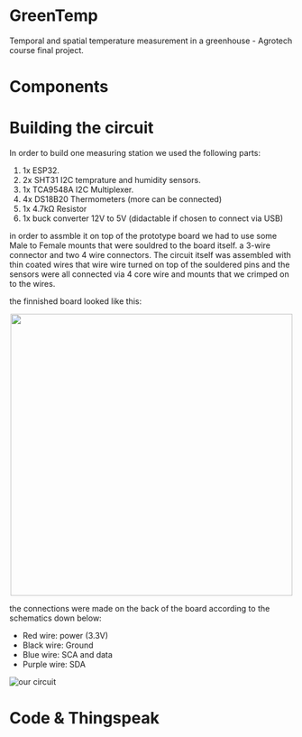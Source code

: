 # GreenTemp
Temporal and spatial temperature measurement in a greenhouse - Agrotech course final project.
# Components

# Building the circuit
In order to build one measuring station we used the following parts:
1. 1x ESP32.
2. 2x SHT31 I2C temprature and humidity sensors.
3. 1x TCA9548A I2C Multiplexer.
4. 4x DS18B20 Thermometers (more can be connected)
5. 1x 4.7kΩ Resistor
6. 1x buck converter 12V to 5V (didactable if chosen to connect via USB)

in order to assmble it on top of the prototype board we had to use some Male to Female mounts that were souldred to the board itself. a 3-wire connector and two 4 wire connectors. The circuit itself was assembled with thin coated wires that wire wire turned on top of the souldered pins and the sensors were all connected via 4 core wire and mounts that we crimped on to the wires.

the finnished board looked like this:
<p align="center">
<img src="https://user-images.githubusercontent.com/107586157/176545093-fced8147-ff82-42ee-ba7c-0c1321bde8c0.jpg" width="500">
</p>
the connections were made on the back of the board according to the schematics down below:

- Red wire: power (3.3V)
- Black wire: Ground
- Blue wire: SCA and data
- Purple wire: SDA


![our circuit](https://user-images.githubusercontent.com/107586157/176541063-b7465c39-da76-41f2-b240-bf56e5ab83b7.jpg)
# Code & Thingspeak
```C
```


